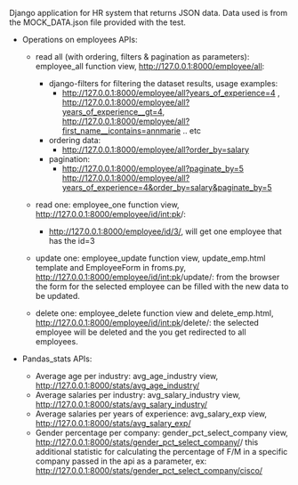 Django application for HR system that returns JSON data. Data used is from the MOCK_DATA.json file provided with the test. 
* Operations on employees APIs:
    - read all (with ordering, filters & pagination as parameters): employee_all function view, http://127.0.0.1:8000/employee/all: 
        - django-filters for filtering the dataset results, usage examples: 
            - http://127.0.0.1:8000/employee/all?years_of_experience=4 , http://127.0.0.1:8000/employee/all?years_of_experience__gt=4, http://127.0.0.1:8000/employee/all?first_name__icontains=annmarie .. etc
        - ordering data: 
            - http://127.0.0.1:8000/employee/all?order_by=salary
        - pagination:
            - http://127.0.0.1:8000/employee/all?paginate_by=5
        http://127.0.0.1:8000/employee/all?years_of_experience=4&order_by=salary&paginate_by=5
        
    - read one: employee_one function view, http://127.0.0.1:8000/employee/id/<int:pk>/:
        - http://127.0.0.1:8000/employee/id/3/, will get one employee that has the id=3
    
    - update one: employee_update function view, update_emp.html template and EmployeeForm in froms.py, http://127.0.0.1:8000/employee/id/<int:pk>/update/:
        from the browser the form for the selected employee can be filled with the new data to be updated.
    
    - delete one: employee_delete function view and delete_emp.html, http://127.0.0.1:8000/employee/id/<int:pk>/delete/:
        the selected employee will be deleted and the you get redirected to all employees. 

* Pandas_stats APIs:
    - Average age per industry: avg_age_industry view, http://127.0.0.1:8000/stats/avg_age_industry/
    - Average salaries per industry: avg_salary_industry view, http://127.0.0.1:8000/stats/avg_salary_industry/
    - Average salaries per years of experience: avg_salary_exp view, http://127.0.0.1:8000/stats/avg_salary_exp/
    - Gender percentage per company: gender_pct_select_company view, http://127.0.0.1:8000/stats/gender_pct_select_company/<company>/
        this additional statistic for calculating the percentage of F/M in a specific company passed in the api as a parameter, ex:
            http://127.0.0.1:8000/stats/gender_pct_select_company/cisco/ 
